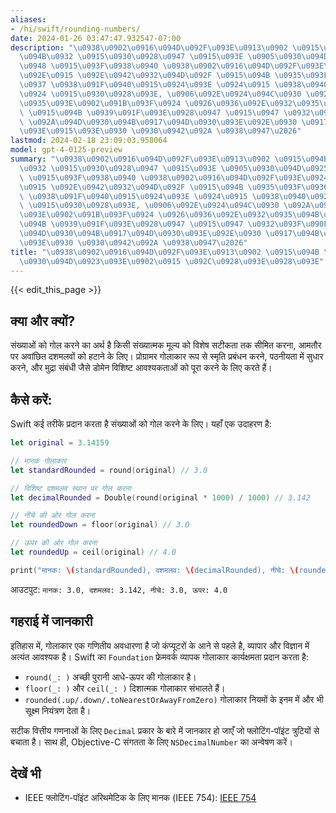 ```yaml
---
aliases:
- /hi/swift/rounding-numbers/
date: 2024-01-26 03:47:47.932547-07:00
description: "\u0938\u0902\u0916\u094D\u092F\u093E\u0913\u0902 \u0915\u094B \u0917\
  \u094B\u0932 \u0915\u0930\u0928\u0947 \u0915\u093E \u0905\u0930\u094D\u0925 \u0939\
  \u0948 \u0915\u093F\u0938\u0940 \u0938\u0902\u0916\u094D\u092F\u093E\u0924\u094D\
  \u092E\u0915 \u092E\u0942\u0932\u094D\u092F \u0915\u094B \u0935\u093F\u0936\u0947\
  \u0937 \u0938\u091F\u0940\u0915\u0924\u093E \u0924\u0915 \u0938\u0940\u092E\u093F\
  \u0924 \u0915\u0930\u0928\u093E, \u0906\u092E\u0924\u094C\u0930 \u092A\u0930 \u0905\
  \u0935\u093E\u0902\u091B\u093F\u0924 \u0926\u0936\u092E\u0932\u0935\u094B\u0902\
  \ \u0915\u094B \u0939\u091F\u093E\u0928\u0947 \u0915\u0947 \u0932\u093F\u090F\u0964\
  \ \u092A\u094D\u0930\u094B\u0917\u094D\u0930\u093E\u092E\u0930 \u0917\u094B\u0932\
  \u093E\u0915\u093E\u0930 \u0930\u0942\u092A \u0938\u0947\u2026"
lastmod: 2024-02-18 23:09:03.958064
model: gpt-4-0125-preview
summary: "\u0938\u0902\u0916\u094D\u092F\u093E\u0913\u0902 \u0915\u094B \u0917\u094B\
  \u0932 \u0915\u0930\u0928\u0947 \u0915\u093E \u0905\u0930\u094D\u0925 \u0939\u0948\
  \ \u0915\u093F\u0938\u0940 \u0938\u0902\u0916\u094D\u092F\u093E\u0924\u094D\u092E\
  \u0915 \u092E\u0942\u0932\u094D\u092F \u0915\u094B \u0935\u093F\u0936\u0947\u0937\
  \ \u0938\u091F\u0940\u0915\u0924\u093E \u0924\u0915 \u0938\u0940\u092E\u093F\u0924\
  \ \u0915\u0930\u0928\u093E, \u0906\u092E\u0924\u094C\u0930 \u092A\u0930 \u0905\u0935\
  \u093E\u0902\u091B\u093F\u0924 \u0926\u0936\u092E\u0932\u0935\u094B\u0902 \u0915\
  \u094B \u0939\u091F\u093E\u0928\u0947 \u0915\u0947 \u0932\u093F\u090F\u0964 \u092A\
  \u094D\u0930\u094B\u0917\u094D\u0930\u093E\u092E\u0930 \u0917\u094B\u0932\u093E\u0915\
  \u093E\u0930 \u0930\u0942\u092A \u0938\u0947\u2026"
title: "\u0938\u0902\u0916\u094D\u092F\u093E\u0913\u0902 \u0915\u094B \u092A\u0942\
  \u0930\u094D\u0923\u093E\u0902\u0915 \u092C\u0928\u093E\u0928\u093E"
---
```


{{< edit_this_page >}}

## क्या और क्यों?

संख्याओं को गोल करने का अर्थ है किसी संख्यात्मक मूल्य को विशेष सटीकता तक सीमित करना, आमतौर पर अवांछित दशमलवों को हटाने के लिए। प्रोग्रामर गोलाकार रूप से स्मृति प्रबंधन करने, पठनीयता में सुधार करने, और मुद्रा संबंधी जैसे डोमेन विशिष्ट आवश्यकताओं को पूरा करने के लिए करते हैं।

## कैसे करें:

Swift कई तरीके प्रदान करता है संख्याओं को गोल करने के लिए। यहाँ एक उदाहरण है:

```Swift
let original = 3.14159

// मानक गोलाकार
let standardRounded = round(original) // 3.0

// विशिष्ट दशमलव स्थान पर गोल करना
let decimalRounded = Double(round(original * 1000) / 1000) // 3.142

// नीचे की ओर गोल करना
let roundedDown = floor(original) // 3.0

// ऊपर की ओर गोल करना
let roundedUp = ceil(original) // 4.0

print("मानक: \(standardRounded), दशमलव: \(decimalRounded), नीचे: \(roundedDown), ऊपर: \(roundedUp)")
```

आउटपुट: `मानक: 3.0, दशमलव: 3.142, नीचे: 3.0, ऊपर: 4.0`

## गहराई में जानकारी

इतिहास में, गोलाकार एक गणितीय अवधारणा है जो कंप्यूटरों के आने से पहले है, व्यापार और विज्ञान में अत्यंत आवश्यक है। Swift का `Foundation` फ्रेमवर्क व्यापक गोलाकार कार्यक्षमता प्रदान करता है:

- `round(_: )` अच्छी पुरानी आधे-ऊपर की गोलाकार है।
- `floor(_: )` और `ceil(_: )` दिशात्मक गोलाकार संभालते हैं।
- `rounded(.up/.down/.toNearestOrAwayFromZero)` गोलाकार नियमों के इनम में और भी सूक्ष्म नियंत्रण देता है।

सटीक वित्तीय गणनाओं के लिए `Decimal` प्रकार के बारे में जानकार हो जाएँ जो फ्लोटिंग-पॉइंट त्रुटियों से बचाता है। साथ ही, Objective-C संगतता के लिए `NSDecimalNumber` का अन्वेषण करें।

## देखें भी

- IEEE फ्लोटिंग-पॉइंट अरिथमेटिक के लिए मानक (IEEE 754): [IEEE 754](https://ieeexplore.ieee.org/document/4610935)
